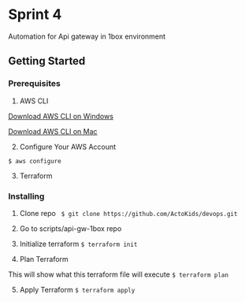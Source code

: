# Sprint 4 
Automation for Api gateway in 1box environment

## Getting Started

### Prerequisites
1. AWS CLI

[Download AWS CLI on Windows](https://docs.aws.amazon.com/cli/latest/userguide/install-windows.html)

[Download AWS CLI on Mac](https://docs.aws.amazon.com/cli/latest/userguide/install-macos.html)

2. Configure Your AWS Account
 ```
 $ aws configure
 ```

3. Terraform 

### Installing
1. Clone repo
``` $ git clone https://github.com/ActoKids/devops.git```

2. Go to scripts/api-gw-1box repo

3. Initialize terraform 
```$ terraform init ```
4. Plan Terraform 

  This will show what this terraform file will execute
```$ terraform plan```

5. Apply Terraform 
```$ terraform apply```
